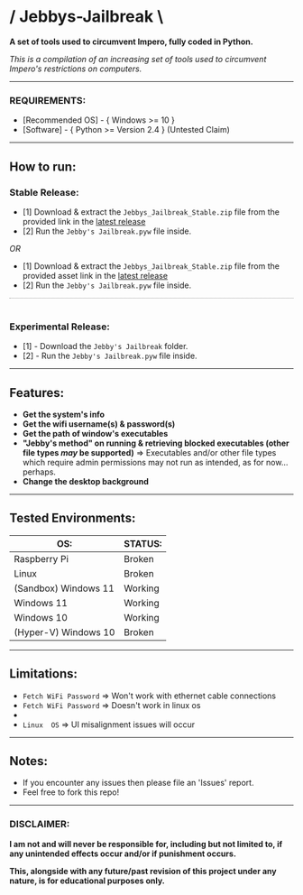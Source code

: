 # / Jebbys-Jailbreak \\
**A set of tools used to circumvent Impero, fully coded in Python.**

*This is a compilation of an increasing set of tools used to circumvent Impero's restrictions on computers.*

---

### REQUIREMENTS:
- [Recommended OS] - { Windows >= 10 }
- [Software] - { Python >= Version 2.4 } (Untested Claim)

---

## How to run:
### **Stable Release:**
- [1] Download & extract the `Jebbys_Jailbreak_Stable.zip` file from the provided link in the [latest release](https://github.com/JebbyCodes/Jebbys-Jailbreak/releases/tag/v8)
- [2] Run the `Jebby's Jailbreak.pyw` file inside.

*OR*

- [1] Download & extract the `Jebbys_Jailbreak_Stable.zip` file from the provided asset link in the [latest release](https://github.com/JebbyCodes/Jebbys-Jailbreak/releases/tag/v8)
- [2] Run the `Jebby's Jailbreak.pyw` file inside.

<span style="display: block; border-top: 1px dotted #888; overflow: hidden; white-space: nowrap;">&nbsp;</span>

### **Experimental Release:**
- [1] - Download the `Jebby's Jailbreak` folder.
- [2] - Run the `Jebby's Jailbreak.pyw` file inside.

---

## Features:
- **Get the system's info**
- **Get the wifi username(s) & password(s)**
- **Get the path of window's executables**
- **"Jebby's method" on running & retrieving blocked executables (other file types *may* be supported)**
=> Executables and/or other file types which require admin permissions may not run as intended, as for now... perhaps.
- **Change the desktop background**

---

## Tested Environments:

| OS:                  | STATUS: |
| -------------------- |---------|
| Raspberry Pi         | Broken  |
| Linux                | Broken  |
| (Sandbox) Windows 11 | Working | 
| Windows 11           | Working |
| Windows 10           | Working |
| (Hyper-V) Windows 10 | Broken  |

---

## Limitations:

- `Fetch WiFi Password` => Won't work with ethernet cable connections
- `Fetch WiFi Password` => Doesn't work in linux os
-
- `Linux  OS`  => UI misalignment issues will occur

---

## Notes:
- If you encounter any issues then please file an 'Issues' report.
- Feel free to fork this repo!

---

### DISCLAIMER:

**I am not and will never be responsible for, including but not limited to, if any unintended effects occur and/or if punishment occurs.**

**This, alongside with any future/past revision of this project under any nature, is for educational purposes only.**


